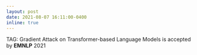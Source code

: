 ```yaml
---
layout: post
date: 2021-08-07 16:11:00-0400
inline: true
---
```

TAG: Gradient Attack on Transformer-based Language Models is accepted by <b>EMNLP</b> 2021